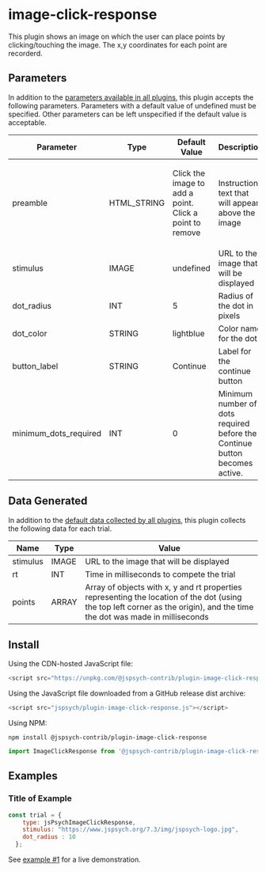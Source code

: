 # image-click-response

This plugin shows an image on which the user can place points by clicking/touching the image. The x,y coordinates for each point are recorderd.

## Parameters

In addition to the [parameters available in all plugins](https://jspsych.org/latest/overview/plugins.md#parameters-available-in-all-plugins), this plugin accepts the following parameters. Parameters with a default value of undefined must be specified. Other parameters can be left unspecified if the default value is acceptable.

| Parameter           | Type             | Default Value      | Description                              |
| ------------------- | ---------------- | ------------------ | ---------------------------------------- |
|     preamble        | HTML_STRING      | <p>Click the image to add a point. Click a point to remove<p> | Instruction text that will appear above the image |
| stimulus              |IMAGE   | undefined | URL to the image that will be displayed|
| dot_radius            | INT    | 5| Radius of the dot in pixels|
| dot_color             | STRING | lightblue| Color name for the dot|
| button_label          | STRING | Continue| Label for the continue button |
| minimum_dots_required | INT    | 0| Minimum number of dots required before the Continue button becomes active.|

## Data Generated

In addition to the [default data collected by all plugins](https://jspsych.org/latest/overview/plugins.md#data-collected-by-all-plugins), this plugin collects the following data for each trial.

| Name      | Type    | Value                                    |
| --------- | ------- | ---------------------------------------- |
| stimulus  | IMAGE   | URL to the image that will be displayed  |
| rt        | INT     | Time in milliseconds to compete the trial                                         |
| points    | ARRAY   | Array of objects with x, y and rt properties representing the location of the dot (using the top left corner as the origin), and the time the dot was made in milliseconds|

## Install

Using the CDN-hosted JavaScript file:

```js
<script src="https://unpkg.com/@jspsych-contrib/plugin-image-click-response"></script>
```

Using the JavaScript file downloaded from a GitHub release dist archive:

```js
<script src="jspsych/plugin-image-click-response.js"></script>
```

Using NPM:

```
npm install @jspsych-contrib/plugin-image-click-response
```

```js
import ImageClickResponse from '@jspsych-contrib/plugin-image-click-response';
```

## Examples

### Title of Example

```javascript
const trial = {
    type: jsPsychImageClickResponse,
    stimulus: "https://www.jspsych.org/7.3/img/jspsych-logo.jpg",
    dot_radius : 10
  };
```

See [example #1](../examples/index.html) for a live demonstration.